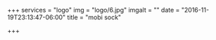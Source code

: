 +++
services = "logo"
img = "logo/6.jpg"
imgalt = ""
date = "2016-11-19T23:13:47-06:00"
title = "mobi sock"

+++
